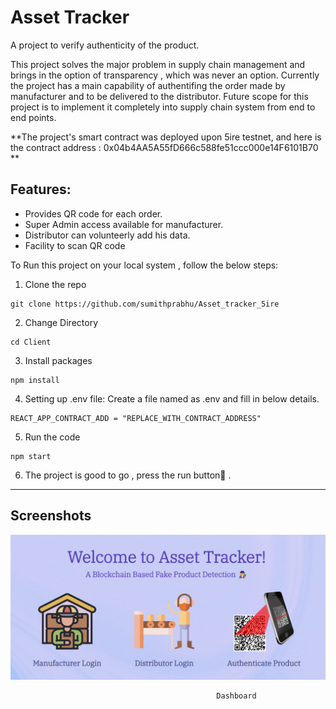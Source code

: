 
# Asset Tracker

A project to verify authenticity of the product.

This project solves the major problem in supply chain management and brings in the option of transparency , which was never an option. Currently the project has a main capability of authentifing the order made by manufacturer and to be delivered to the distributor. Future scope for this project is to implement it completely into supply chain system from end to end points. 

**The project's smart contract was deployed upon 5ire testnet, and here is the contract address : 0x04b4AA5A55fD666c588fe51ccc000e14F6101B70 **

Features:
-
- Provides QR code for each order.
- Super Admin access available for manufacturer.
- Distributor can volunteerly add his data.
- Facility to scan QR code

To Run this project on your local system , follow the below steps:
1) Clone the repo
```
git clone https://github.com/sumithprabhu/Asset_tracker_5ire
```
2) Change Directory
```
cd Client
```
3) Install packages
```
npm install 
```
4) Setting up .env file: Create a file named as .env and fill in below details.
```
REACT_APP_CONTRACT_ADD = "REPLACE_WITH_CONTRACT_ADDRESS"

```
5) Run the code
``` 
npm start
```
6) The project is good to go , press the run button🚀
.


___






## Screenshots

![App Screenshot](https://github.com/sumithprabhu/-Fake_product_identification_shardeum/blob/main/Client/Images/Screenshot_20230107_203132.png?raw=true)
 
                                                  Dashboard




